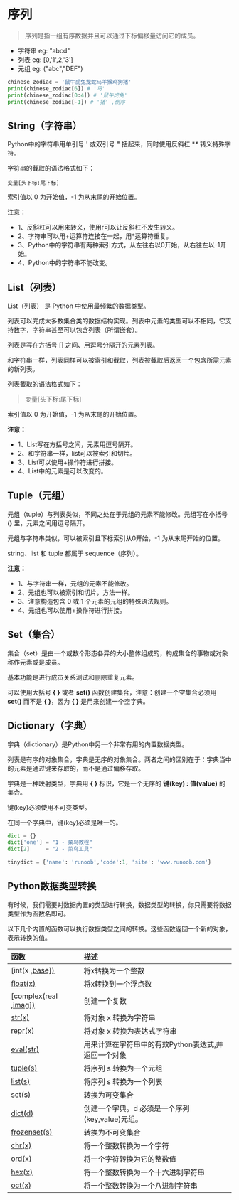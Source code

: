 # 序列

> 序列是指一组有序数据并且可以通过下标偏移量访问它的成员。

* 字符串   eg: "abcd"
* 列表      eg: [0,'1',2,'3']
* 元组      eg: ("abc","DEF")





``` python
chinese_zodiac = '鼠牛虎兔龙蛇马羊猴鸡狗猪'
print(chinese_zodiac[6]) # '马'
print(chinese_zodiac[0:4]) # '鼠牛虎兔'
print(chinese_zodiac[-1]) # '猪' ,倒序
```

## String（字符串）

Python中的字符串用单引号 **'** 或双引号 **"** 括起来，同时使用反斜杠 **\** 转义特殊字符。

字符串的截取的语法格式如下：

```
变量[头下标:尾下标]
```

索引值以 0 为开始值，-1 为从末尾的开始位置。

注意：

* 1、反斜杠可以用来转义，使用r可以让反斜杠不发生转义。
* 2、字符串可以用+运算符连接在一起，用*运算符重复。
* 3、Python中的字符串有两种索引方式，从左往右以0开始，从右往左以-1开始。
* 4、Python中的字符串不能改变。

## List（列表）
List（列表） 是 Python 中使用最频繁的数据类型。

列表可以完成大多数集合类的数据结构实现。列表中元素的类型可以不相同，它支持数字，字符串甚至可以包含列表（所谓嵌套）。

列表是写在方括号 [] 之间、用逗号分隔开的元素列表。

和字符串一样，列表同样可以被索引和截取，列表被截取后返回一个包含所需元素的新列表。

列表截取的语法格式如下：

> 变量[头下标:尾下标]

索引值以 0 为开始值，-1 为从末尾的开始位置。

**注意：**

- 1、List写在方括号之间，元素用逗号隔开。
- 2、和字符串一样，list可以被索引和切片。
- 3、List可以使用+操作符进行拼接。
- 4、List中的元素是可以改变的。

## Tuple（元组）

元组（tuple）与列表类似，不同之处在于元组的元素不能修改。元组写在小括号 **()** 里，元素之间用逗号隔开。

元组与字符串类似，可以被索引且下标索引从0开始，-1 为从末尾开始的位置。

string、list 和 tuple 都属于 sequence（序列）。

**注意：**

- 1、与字符串一样，元组的元素不能修改。
- 2、元组也可以被索引和切片，方法一样。
- 3、注意构造包含 0 或 1 个元素的元组的特殊语法规则。
- 4、元组也可以使用+操作符进行拼接。

## Set（集合）

集合（set）是由一个或数个形态各异的大小整体组成的，构成集合的事物或对象称作元素或是成员。

基本功能是进行成员关系测试和删除重复元素。

可以使用大括号 **{ }** 或者 **set()** 函数创建集合，注意：创建一个空集合必须用 **set()** 而不是 **{ }**，因为 **{ }** 是用来创建一个空字典。



## Dictionary（字典）

字典（dictionary）是Python中另一个非常有用的内置数据类型。

列表是有序的对象集合，字典是无序的对象集合。两者之间的区别在于：字典当中的元素是通过键来存取的，而不是通过偏移存取。

字典是一种映射类型，字典用 **{ }** 标识，它是一个无序的 **键(key) : 值(value)** 的集合。

键(key)必须使用不可变类型。

在同一个字典中，键(key)必须是唯一的。



``` python 
dict = {}
dict['one'] = "1 - 菜鸟教程"
dict[2]     = "2 - 菜鸟工具"
 
tinydict = {'name': 'runoob','code':1, 'site': 'www.runoob.com'}
```

## Python数据类型转换

有时候，我们需要对数据内置的类型进行转换，数据类型的转换，你只需要将数据类型作为函数名即可。

以下几个内置的函数可以执行数据类型之间的转换。这些函数返回一个新的对象，表示转换的值。

| 函数                                                         | 描述                                                |
| :----------------------------------------------------------- | :-------------------------------------------------- |
| [int(x [,base\])](http://www.runoob.com/python3/python-func-int.html) | 将x转换为一个整数                                   |
| [float(x)](http://www.runoob.com/python3/python-func-float.html) | 将x转换到一个浮点数                                 |
| [complex(real [,imag\])](http://www.runoob.com/python3/python-func-complex.html) | 创建一个复数                                        |
| [str(x)](http://www.runoob.com/python3/python-func-str.html) | 将对象 x 转换为字符串                               |
| [repr(x)](http://www.runoob.com/python3/python-func-repr.html) | 将对象 x 转换为表达式字符串                         |
| [eval(str)](http://www.runoob.com/python3/python-func-eval.html) | 用来计算在字符串中的有效Python表达式,并返回一个对象 |
| [tuple(s)](http://www.runoob.com/python3/python3-func-tuple.html) | 将序列 s 转换为一个元组                             |
| [list(s)](http://www.runoob.com/python3/python3-att-list-list.html) | 将序列 s 转换为一个列表                             |
| [set(s)](http://www.runoob.com/python3/python-func-set.html) | 转换为可变集合                                      |
| [dict(d)](http://www.runoob.com/python3/python-func-dict.html) | 创建一个字典。d 必须是一个序列 (key,value)元组。    |
| [frozenset(s)](http://www.runoob.com/python3/python-func-frozenset.html) | 转换为不可变集合                                    |
| [chr(x)](http://www.runoob.com/python3/python-func-chr.html) | 将一个整数转换为一个字符                            |
| [ord(x)](http://www.runoob.com/python3/python-func-ord.html) | 将一个字符转换为它的整数值                          |
| [hex(x)](http://www.runoob.com/python3/python-func-hex.html) | 将一个整数转换为一个十六进制字符串                  |
| [oct(x)](http://www.runoob.com/python3/python-func-oct.html) | 将一个整数转换为一个八进制字符串                    |

